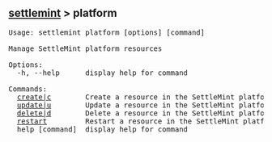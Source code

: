 ## [settlemint](../settlemint.md) > platform

<pre>Usage: settlemint platform [options] [command]

Manage SettleMint platform resources

Options:
  -h, --help      display help for command

Commands:
  <a href="./platform/create.md">create|c</a>        Create a resource in the SettleMint platform
  <a href="./platform/update.md">update|u</a>        Update a resource in the SettleMint platform
  <a href="./platform/delete.md">delete|d</a>        Delete a resource in the SettleMint platform
  <a href="./platform/restart.md">restart</a>         Restart a resource in the SettleMint platform
  help [command]  display help for command
</pre>

